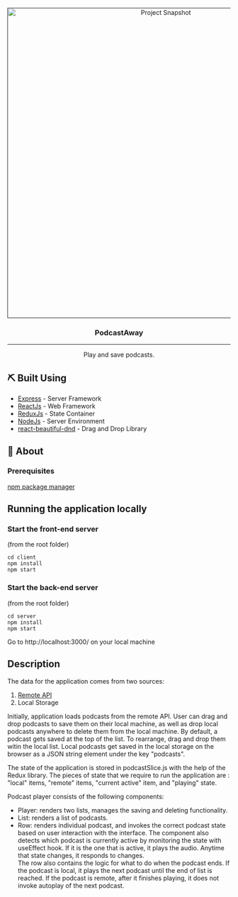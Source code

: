 <p align="center">
  <a href="" rel="noopener">
 <img width=700px height=auto src="https://i.imgur.com/C1jmWJx.png" alt="Project Snapshot"></a>
</p>

<h3 align="center">PodcastAway</h3>

---

<p align="center"> Play and save podcasts.
    <br> 
</p>

## ⛏️ Built Using
- [Express](https://expressjs.com/) - Server Framework
- [ReactJs](https://reactjs.org/) - Web Framework
- [ReduxJs](https://redux.js.org/) - State Container
- [NodeJs](https://nodejs.org/en/) - Server Environment
- [react-beautiful-dnd](https://github.com/atlassian/react-beautiful-dnd) - Drag and Drop Library

## 🧐 About

### Prerequisites
[npm package manager](https://www.npmjs.com/)

## Running the application locally

### Start the front-end server
(from the root folder)
```
cd client
npm install
npm start
```

### Start the back-end server
(from the root folder)
```
cd server
npm install
npm start
```

Go to http://localhost:3000/ on your local machine

## Description
The data for the application comes from two sources:
1. [Remote API](https://gist.githubusercontent.com/CervantesVive/3f85bf26672cf27fe1cd932ffcb7ecac/raw/4de50b351a62158083a97f3b950bd786d3ffd928/awesome-podcasts.json)
2. Local Storage
<p>
Initially, application loads podcasts from the remote API.
User can drag and drop podcasts to save them on their local machine, as well as drop local podcasts anywhere to delete them from the local machine. By default, a podcast gets saved at the top of the list. To rearrange, drag and drop them witin the local list. Local podcasts get saved in the local storage on the browser as a JSON string element under the key "podcasts".
</p>
<p>
The state of the application is stored in podcastSlice.js with the help of the Redux library.
The pieces of state that we require to run the application are : "local" items, "remote" items, "current active" item, and "playing" state.
</p>
<p>
Podcast player consists of the following components:
<ul>
<li> Player: renders two lists, manages the saving and deleting functionality.</li>
<li> List: renders a list of podcasts. </li>
<li> Row: renders individual podcast, and invokes the correct podcast state based on user interaction with the interface. The component also detects which podcast is currently active by monitoring the state with useEffect hook. If it is the one that is active, it plays the audio. Anytime that state changes, it responds to changes.
<br> The row also contains the logic for what to do when the podcast ends. If the podcast is local, it plays the next podcast until the end of list is reached. If the podcast is remote, after it finishes playing, it does not invoke autoplay of the next podcast. 
</br>
</li>
</ul>
</p>




